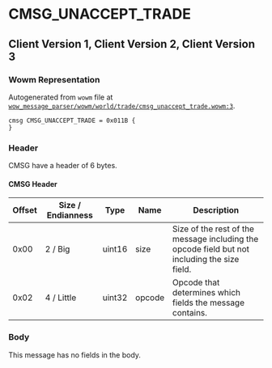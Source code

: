 # CMSG_UNACCEPT_TRADE

## Client Version 1, Client Version 2, Client Version 3

### Wowm Representation

Autogenerated from `wowm` file at [`wow_message_parser/wowm/world/trade/cmsg_unaccept_trade.wowm:3`](https://github.com/gtker/wow_messages/tree/main/wow_message_parser/wowm/world/trade/cmsg_unaccept_trade.wowm#L3).
```rust,ignore
cmsg CMSG_UNACCEPT_TRADE = 0x011B {
}
```
### Header

CMSG have a header of 6 bytes.

#### CMSG Header

| Offset | Size / Endianness | Type   | Name   | Description |
| ------ | ----------------- | ------ | ------ | ----------- |
| 0x00   | 2 / Big           | uint16 | size   | Size of the rest of the message including the opcode field but not including the size field.|
| 0x02   | 4 / Little        | uint32 | opcode | Opcode that determines which fields the message contains.|

### Body

This message has no fields in the body.

